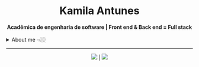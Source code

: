<h1 align="center"> Kamila Antunes</h1>

<div  align="center">
  <b> Acadêmica de engenharia de software | Front end & Back end = Full stack </b>
  <br /> <br />
</div>

<details closed>
  <summary> About me 👈🏼 </summary>

  ---

  <div align="right" style="margin:auto">
    <h3> Tecnologias que atuo <h3>
    <img height="180em" align="right" src="https://cdn.jsdelivr.net/gh/devicons/devicon/icons/javascript/javascript-original.svg" />
    <img height="180em" align="right" src="https://cdn.jsdelivr.net/gh/devicons/devicon/icons/react/react-original-wordmark.svg" />
    <img height="180em" align="right" src="https://cdn.jsdelivr.net/gh/devicons/devicon/icons/html5/html5-plain-wordmark.svg" />
    <img height="180em" align="right" src="https://cdn.jsdelivr.net/gh/devicons/devicon/icons/css3/css3-plain-wordmark.svg" />
    <img height="180em" align="right" src="https://cdn.jsdelivr.net/gh/devicons/devicon/icons/nodejs/nodejs-original.svg" />
  </div>

  Hi, sou a Kamila Antunes!

  &nbsp;  👩🏻‍💻 Acadêmica de engenharia de software <br/>
  &nbsp;  🚀 Evoluindo em projetos front-end e back end <br/>
  &nbsp; 📚 Requisitos de software, projetar soluções e resolução de problemas, documentação técnica, segurança e qualidade de software e sistemas, metodologia ágil.

  Experiência em desenvolvimento de sistemas, utilizando **ReactJs** e **ReactNative** para projetos front end web e mobile, e **NodeJs** para projetos em back end. Conhecimento e experiência em **JavaScript**, **C**, **Python**, **Automação e automatização de processos**.

  Desenvolvendo pesquisa na área de visão computacional, utilizando YOLO.

  <br/>

</details>

---

<div align="center">
  <a href="https://www.linkedin.com/in/kamila-antunes" target="_blank"><img src="https://img.shields.io/badge/-LinkedIn-%230077B5?style=for-the-badge&logo=linkedin&logoColor=white" target="_blank"></a> | <a href = "mailto:kamilaantunes1@gmail.com"><img src="https://img.shields.io/badge/-Gmail-%23333?style=for-the-badge&logo=gmail&logoColor=white" target="_blank"></a>
<div>
